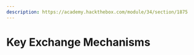 ```yaml
---
description: https://academy.hackthebox.com/module/34/section/1875
---
```


# Key Exchange Mechanisms

